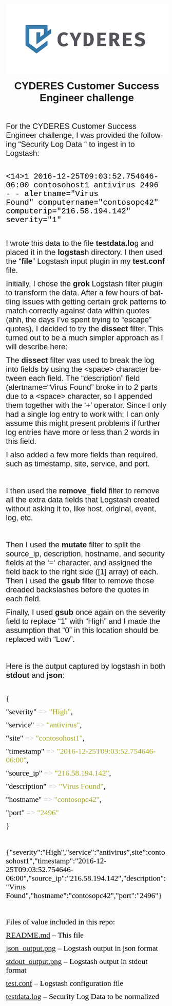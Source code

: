 ![alt text](https://github.com/mmcginnis9272/CYDERES-CS-Skills-Challenge/blob/main/Horizontal-Lockup---Color.png)



   

<head>
<meta http-equiv=Content-Type content="text/html; charset=utf-8">
<meta name=ProgId content=Word.Document>
<meta name=Generator content="Microsoft Word 15">
<meta name=Originator content="Microsoft Word 15">
<link rel=File-List
href="CYDERES%20Customer%20Success%20Engineer%20challenge.fld/filelist.xml">

</head>

<body lang=EN-US style='tab-interval:.5in;word-wrap:break-word'>

<div class=WordSection1>

<p class=MsoNormal align=center style='text-align:center;tab-stops:.5in 1.0in 1.5in 2.0in 2.5in 3.0in 3.5in 4.0in 4.5in 5.0in 5.5in 6.0in;
mso-layout-grid-align:none;text-autospace:none'><b><span style='font-size:24.0pt;
font-family:Helvetica;mso-bidi-font-family:Helvetica'>CYDERES Customer Success
Engineer challenge<o:p></o:p></span></b></p>

<p class=MsoNormal style='tab-stops:.5in 1.0in 1.5in 2.0in 2.5in 3.0in 3.5in 4.0in 4.5in 5.0in 5.5in 6.0in;
mso-layout-grid-align:none;text-autospace:none'><span style='font-size:18.0pt;
font-family:Helvetica;mso-bidi-font-family:Helvetica'><o:p>&nbsp;</o:p></span></p>

<p class=MsoNormal style='tab-stops:.5in 1.0in 1.5in 2.0in 2.5in 3.0in 3.5in 4.0in 4.5in 5.0in 5.5in 6.0in;
mso-layout-grid-align:none;text-autospace:none'><span style='font-size:18.0pt;
font-family:Helvetica;mso-bidi-font-family:Helvetica'>For the CYDERES Customer
Success Engineer challenge, I was provided the following “Security Log Data <span
class=GramE>“ to</span> ingest in to Logstash:</span><span style='font-family:
Helvetica;mso-bidi-font-family:Helvetica'><o:p></o:p></span></p>

<p class=MsoNormal style='tab-stops:.5in 1.0in 1.5in 2.0in 2.5in 3.0in 3.5in 4.0in 4.5in 5.0in 5.5in 6.0in;
mso-layout-grid-align:none;text-autospace:none'><span style='font-family:Helvetica;
mso-bidi-font-family:Helvetica'><o:p>&nbsp;</o:p></span></p>

<p class=MsoNormal style='mso-layout-grid-align:none;text-autospace:none'><span
style='font-size:18.0pt;font-family:"Courier New";color:black'>&lt;14&gt;1
2016-12-25T09:03:52.754646-06:00 contosohost1 antivirus 2496 - -&nbsp;<span
class=SpellE>alertname</span>=&quot;Virus Found&quot;&nbsp;<span class=SpellE>computername</span>=&quot;contosopc42&quot;&nbsp;<span
class=SpellE>computerip</span>=&quot;216.58.194.142&quot;
severity=&quot;1&quot;&nbsp;</span><span style='font-size:14.0pt;font-family:
"Courier New";color:black'><o:p></o:p></span></p>

<p class=MsoNormal style='tab-stops:.5in 1.0in 1.5in 2.0in 2.5in 3.0in 3.5in 4.0in 4.5in 5.0in 5.5in 6.0in;
mso-layout-grid-align:none;text-autospace:none'><span style='font-family:Helvetica;
mso-bidi-font-family:Helvetica;mso-font-kerning:.5pt'><o:p>&nbsp;</o:p></span></p>

<p class=MsoNormal style='tab-stops:.5in 1.0in 1.5in 2.0in 2.5in 3.0in 3.5in 4.0in 4.5in 5.0in 5.5in 6.0in;
mso-layout-grid-align:none;text-autospace:none'><span style='font-size:18.0pt;
font-family:Helvetica;mso-bidi-font-family:Helvetica;mso-font-kerning:.5pt'>I
wrote this data to the file <b>testdata.lo</b>g and placed it in the <span
class=SpellE><b>logstas</b>h</span> directory.<span style='mso-spacerun:yes'> 
</span>I then used the “<b>file</b>” Logstash input plugin in my <span
class=SpellE><b>test.conf</b></span><b> </b>file.<o:p></o:p></span></p>

<p class=MsoNormal style='tab-stops:.5in 1.0in 1.5in 2.0in 2.5in 3.0in 3.5in 4.0in 4.5in 5.0in 5.5in 6.0in;
mso-layout-grid-align:none;text-autospace:none'><span style='font-size:18.0pt;
font-family:Helvetica;mso-bidi-font-family:Helvetica;mso-font-kerning:.5pt'>
Initially, I chose the <b>grok</b> Logstash filter plugin to transform the
data.<span style='mso-spacerun:yes'>  </span>After a few hours of battling issues
with getting certain grok patterns to match correctly against data within quotes (ahh,
the days I’ve spent trying to “escape” quotes), I decided to try the <b>dissect</b>
filter. This turned out to be a much simpler approach as I will describe here:<o:p></o:p></span></p>

<p class=MsoNormal style='tab-stops:.5in 1.0in 1.5in 2.0in 2.5in 3.0in 3.5in 4.0in 4.5in 5.0in 5.5in 6.0in;
mso-layout-grid-align:none;text-autospace:none'><span style='font-size:18.0pt;
font-family:Helvetica;mso-bidi-font-family:Helvetica;mso-font-kerning:.5pt'>The
<span class=GramE><b>dissect</b><span style='mso-spacerun:yes'>  </span>filter</span>
was used to break the log into fields by using the &lt;space&gt; character
between each field.<span style='mso-spacerun:yes'>  </span>The “description”
field (<span class=SpellE>alertname</span><span class=GramE>=“</span>Virus
Found” broke in to 2 parts due to a &lt;space&gt; character, so I appended
them together with the ‘+’ operator.<span style='mso-spacerun:yes'> 
</span>Since I only had a single log entry to work with; I can only assume this
might present problems if further log entries have more or less than 2 words
in this field.<o:p></o:p></span></p>

<p class=MsoNormal style='tab-stops:.5in 1.0in 1.5in 2.0in 2.5in 3.0in 3.5in 4.0in 4.5in 5.0in 5.5in 6.0in;
mso-layout-grid-align:none;text-autospace:none'><span style='font-size:18.0pt;
font-family:Helvetica;mso-bidi-font-family:Helvetica;mso-font-kerning:.5pt'>I
also added a few more fields than required, such as timestamp, site, service,
and port.<o:p></o:p></span></p>

<p class=MsoNormal style='tab-stops:.5in 1.0in 1.5in 2.0in 2.5in 3.0in 3.5in 4.0in 4.5in 5.0in 5.5in 6.0in;
mso-layout-grid-align:none;text-autospace:none'><span style='font-size:18.0pt;
font-family:Helvetica;mso-bidi-font-family:Helvetica;mso-font-kerning:.5pt'><o:p>&nbsp;</o:p></span></p>

<p class=MsoNormal style='tab-stops:.5in 1.0in 1.5in 2.0in 2.5in 3.0in 3.5in 4.0in 4.5in 5.0in 5.5in 6.0in;
mso-layout-grid-align:none;text-autospace:none'><span style='font-size:18.0pt;
font-family:Helvetica;mso-bidi-font-family:Helvetica;mso-font-kerning:.5pt'>I
then used the <span class=SpellE><b>remove_field</b></span> filter to remove
all the extra data fields that Logstash created without asking it to, like
host, original, event, log, etc.<o:p></o:p></span></p>

<p class=MsoNormal style='tab-stops:.5in 1.0in 1.5in 2.0in 2.5in 3.0in 3.5in 4.0in 4.5in 5.0in 5.5in 6.0in;
mso-layout-grid-align:none;text-autospace:none'><span style='font-size:18.0pt;
font-family:Helvetica;mso-bidi-font-family:Helvetica;mso-font-kerning:.5pt'><o:p>&nbsp;</o:p></span></p>

<p class=MsoNormal style='tab-stops:.5in 1.0in 1.5in 2.0in 2.5in 3.0in 3.5in 4.0in 4.5in 5.0in 5.5in 6.0in;
mso-layout-grid-align:none;text-autospace:none'><span style='font-size:18.0pt;
font-family:Helvetica;mso-bidi-font-family:Helvetica;mso-font-kerning:.5pt'>Then
I used the <b>mutate</b> filter to split the <span class=SpellE>source_ip</span>,
description, hostname, and security fields at the ‘<span class=GramE>=‘
character</span>, and assigned the field back to the right side ([1] array) of
each. Then I used the <span class=SpellE><b>gsub</b></span> filter to remove
those dreaded backslashes before the quotes in each field.<o:p></o:p></span></p>

<p class=MsoNormal style='tab-stops:.5in 1.0in 1.5in 2.0in 2.5in 3.0in 3.5in 4.0in 4.5in 5.0in 5.5in 6.0in;
mso-layout-grid-align:none;text-autospace:none'><span style='font-size:18.0pt;
font-family:Helvetica;mso-bidi-font-family:Helvetica;mso-font-kerning:.5pt'>Finally,
I used <span class=SpellE><b>gsub</b></span> once again on the severity field
to replace “1” with “High” and I <span class=GramE>made the assumption</span>
that “0” in this location should be replaced with “Low”.<o:p></o:p></span></p>

<p class=MsoNormal style='tab-stops:.5in 1.0in 1.5in 2.0in 2.5in 3.0in 3.5in 4.0in 4.5in 5.0in 5.5in 6.0in;
mso-layout-grid-align:none;text-autospace:none'><span style='font-size:18.0pt;
font-family:Helvetica;mso-bidi-font-family:Helvetica;mso-font-kerning:.5pt'><o:p>&nbsp;</o:p></span></p>

<p class=MsoNormal style='tab-stops:.5in 1.0in 1.5in 2.0in 2.5in 3.0in 3.5in 4.0in 4.5in 5.0in 5.5in 6.0in;
mso-layout-grid-align:none;text-autospace:none'><span style='font-size:18.0pt;
font-family:Helvetica;mso-bidi-font-family:Helvetica;mso-font-kerning:.5pt'>Here
is the output captured by <span class=SpellE>logstash</span> in both <span
class=SpellE><b>stdout</b></span> and <span class=SpellE><b>json</b></span>:</span><span
style='font-family:Helvetica;mso-bidi-font-family:Helvetica;mso-font-kerning:
.5pt'><o:p></o:p></span></p>

<p class=MsoNormal style='tab-stops:.5in 1.0in 1.5in 2.0in 2.5in 3.0in 3.5in 4.0in 4.5in 5.0in 5.5in 6.0in;
mso-layout-grid-align:none;text-autospace:none'><span style='font-family:Helvetica;
mso-bidi-font-family:Helvetica;mso-font-kerning:.5pt'><o:p>&nbsp;</o:p></span></p>

<p class=MsoNormal style='tab-stops:28.0pt 56.0pt 84.0pt 112.0pt 140.0pt 168.0pt 196.0pt 224.0pt 3.5in 280.0pt 308.0pt 336.0pt;
mso-layout-grid-align:none;text-autospace:none'><span style='font-size:18.0pt;
font-family:Menlo;color:black;mso-font-kerning:.5pt'>{<o:p></o:p></span></p>

<p class=MsoNormal style='tab-stops:28.0pt 56.0pt 84.0pt 112.0pt 140.0pt 168.0pt 196.0pt 224.0pt 3.5in 280.0pt 308.0pt 336.0pt;
mso-layout-grid-align:none;text-autospace:none'><span style='font-size:18.0pt;
font-family:Menlo;color:black;mso-font-kerning:.5pt'><span
style='mso-spacerun:yes'>       </span>&quot;severity&quot;</span><span
style='font-size:18.0pt;font-family:Menlo;color:#C7C7C7;mso-font-kerning:.5pt'>
=&gt; </span><span style='font-size:18.0pt;font-family:Menlo;color:#AAAB25;
mso-font-kerning:.5pt'>&quot;High&quot;</span><span style='font-size:18.0pt;
font-family:Menlo;color:black;mso-font-kerning:.5pt'>,<o:p></o:p></span></p>

<p class=MsoNormal style='tab-stops:28.0pt 56.0pt 84.0pt 112.0pt 140.0pt 168.0pt 196.0pt 224.0pt 3.5in 280.0pt 308.0pt 336.0pt;
mso-layout-grid-align:none;text-autospace:none'><span style='font-size:18.0pt;
font-family:Menlo;color:black;mso-font-kerning:.5pt'><span
style='mso-spacerun:yes'>        </span>&quot;service&quot;</span><span
style='font-size:18.0pt;font-family:Menlo;color:#C7C7C7;mso-font-kerning:.5pt'>
=&gt; </span><span style='font-size:18.0pt;font-family:Menlo;color:#AAAB25;
mso-font-kerning:.5pt'>&quot;antivirus&quot;</span><span style='font-size:18.0pt;
font-family:Menlo;color:black;mso-font-kerning:.5pt'>,<o:p></o:p></span></p>

<p class=MsoNormal style='tab-stops:28.0pt 56.0pt 84.0pt 112.0pt 140.0pt 168.0pt 196.0pt 224.0pt 3.5in 280.0pt 308.0pt 336.0pt;
mso-layout-grid-align:none;text-autospace:none'><span style='font-size:18.0pt;
font-family:Menlo;color:black;mso-font-kerning:.5pt'><span
style='mso-spacerun:yes'>           </span>“site&quot;</span><span
style='font-size:18.0pt;font-family:Menlo;color:#C7C7C7;mso-font-kerning:.5pt'>
=&gt; </span><span style='font-size:18.0pt;font-family:Menlo;color:#AAAB25;
mso-font-kerning:.5pt'>&quot;contosohost1&quot;</span><span style='font-size:
18.0pt;font-family:Menlo;color:black;mso-font-kerning:.5pt'>,<o:p></o:p></span></p>

<p class=MsoNormal style='tab-stops:28.0pt 56.0pt 84.0pt 112.0pt 140.0pt 168.0pt 196.0pt 224.0pt 3.5in 280.0pt 308.0pt 336.0pt;
mso-layout-grid-align:none;text-autospace:none'><span style='font-size:18.0pt;
font-family:Menlo;color:black;mso-font-kerning:.5pt'><span
style='mso-spacerun:yes'>      </span>&quot;timestamp&quot;</span><span
style='font-size:18.0pt;font-family:Menlo;color:#C7C7C7;mso-font-kerning:.5pt'>
=&gt; </span><span style='font-size:18.0pt;font-family:Menlo;color:#AAAB25;
mso-font-kerning:.5pt'>&quot;2016-12-25T09:03:52.754646-06:00&quot;</span><span
style='font-size:18.0pt;font-family:Menlo;color:black;mso-font-kerning:.5pt'>,<o:p></o:p></span></p>

<p class=MsoNormal style='tab-stops:28.0pt 56.0pt 84.0pt 112.0pt 140.0pt 168.0pt 196.0pt 224.0pt 3.5in 280.0pt 308.0pt 336.0pt;
mso-layout-grid-align:none;text-autospace:none'><span style='font-size:18.0pt;
font-family:Menlo;color:black;mso-font-kerning:.5pt'><span
style='mso-spacerun:yes'>      </span>&quot;<span class=SpellE><span
class=GramE>source</span>_ip</span>&quot;</span><span style='font-size:18.0pt;
font-family:Menlo;color:#C7C7C7;mso-font-kerning:.5pt'> =&gt; </span><span
style='font-size:18.0pt;font-family:Menlo;color:#AAAB25;mso-font-kerning:.5pt'>&quot;216.58.194.142&quot;</span><span
style='font-size:18.0pt;font-family:Menlo;color:black;mso-font-kerning:.5pt'>,<o:p></o:p></span></p>

<p class=MsoNormal style='tab-stops:28.0pt 56.0pt 84.0pt 112.0pt 140.0pt 168.0pt 196.0pt 224.0pt 3.5in 280.0pt 308.0pt 336.0pt;
mso-layout-grid-align:none;text-autospace:none'><span style='font-size:18.0pt;
font-family:Menlo;color:black;mso-font-kerning:.5pt'><span
style='mso-spacerun:yes'>    </span>&quot;description&quot;</span><span
style='font-size:18.0pt;font-family:Menlo;color:#C7C7C7;mso-font-kerning:.5pt'>
=&gt; </span><span style='font-size:18.0pt;font-family:Menlo;color:#AAAB25;
mso-font-kerning:.5pt'>&quot;Virus Found&quot;</span><span style='font-size:
18.0pt;font-family:Menlo;color:black;mso-font-kerning:.5pt'>,<o:p></o:p></span></p>

<p class=MsoNormal style='tab-stops:28.0pt 56.0pt 84.0pt 112.0pt 140.0pt 168.0pt 196.0pt 224.0pt 3.5in 280.0pt 308.0pt 336.0pt;
mso-layout-grid-align:none;text-autospace:none'><span style='font-size:18.0pt;
font-family:Menlo;color:black;mso-font-kerning:.5pt'><span
style='mso-spacerun:yes'>       </span>&quot;hostname&quot;</span><span
style='font-size:18.0pt;font-family:Menlo;color:#C7C7C7;mso-font-kerning:.5pt'>
=&gt; </span><span style='font-size:18.0pt;font-family:Menlo;color:#AAAB25;
mso-font-kerning:.5pt'>&quot;contosopc42&quot;</span><span style='font-size:
18.0pt;font-family:Menlo;color:black;mso-font-kerning:.5pt'>,<o:p></o:p></span></p>

<p class=MsoNormal style='tab-stops:28.0pt 56.0pt 84.0pt 112.0pt 140.0pt 168.0pt 196.0pt 224.0pt 3.5in 280.0pt 308.0pt 336.0pt;
mso-layout-grid-align:none;text-autospace:none'><span style='font-size:18.0pt;
font-family:Menlo;color:black;mso-font-kerning:.5pt'><span
style='mso-spacerun:yes'>           </span>&quot;port&quot;</span><span
style='font-size:18.0pt;font-family:Menlo;color:#C7C7C7;mso-font-kerning:.5pt'>
=&gt; </span><span style='font-size:18.0pt;font-family:Menlo;color:#AAAB25;
mso-font-kerning:.5pt'>&quot;2496&quot;</span><span style='font-size:18.0pt;
font-family:Menlo;color:black;mso-font-kerning:.5pt'><o:p></o:p></span></p>

<p class=MsoNormal style='tab-stops:28.0pt 56.0pt 84.0pt 112.0pt 140.0pt 168.0pt 196.0pt 224.0pt 3.5in 280.0pt 308.0pt 336.0pt;
mso-layout-grid-align:none;text-autospace:none'><span style='font-size:18.0pt;
font-family:Menlo;color:black;mso-font-kerning:.5pt'>}<o:p></o:p></span></p>

<p class=MsoNormal style='tab-stops:28.0pt 56.0pt 84.0pt 112.0pt 140.0pt 168.0pt 196.0pt 224.0pt 3.5in 280.0pt 308.0pt 336.0pt;
mso-layout-grid-align:none;text-autospace:none'><span style='font-size:18.0pt;
font-family:Menlo;color:black;mso-font-kerning:.5pt'><o:p>&nbsp;</o:p></span></p>

<p class=MsoNormal style='tab-stops:28.0pt 56.0pt 84.0pt 112.0pt 140.0pt 168.0pt 196.0pt 224.0pt 3.5in 280.0pt 308.0pt 336.0pt;
mso-layout-grid-align:none;text-autospace:none'><span style='font-size:18.0pt;
font-family:Menlo;color:black;mso-font-kerning:.5pt'>{&quot;severity&quot;:&quot;High&quot;,&quot;service&quot;:&quot;antivirus<span
class=GramE>”,site</span>”:contosohost1&quot;,&quot;timestamp&quot;:&quot;2016-12-25T09:03:52.754646-06:00&quot;,&quot;source_ip&quot;:&quot;216.58.194.142&quot;,&quot;description&quot;:&quot;Virus
Found&quot;,&quot;hostname&quot;:&quot;contosopc42&quot;,&quot;port&quot;:&quot;2496&quot;}</span><span
style='font-family:Helvetica;mso-bidi-font-family:Helvetica;mso-font-kerning:
.5pt'><o:p></o:p></span></p>

   <p class=MsoNormal style='tab-stops:28.0pt 56.0pt 84.0pt 112.0pt 140.0pt 168.0pt 196.0pt 224.0pt 3.5in 280.0pt 308.0pt 336.0pt;
mso-layout-grid-align:none;text-autospace:none'><span style='font-size:18.0pt;
font-family:Menlo;color:black;mso-font-kerning:.5pt'><o:p>&nbsp;</o:p></span></p>

<p class=MsoNormal style='tab-stops:28.0pt 56.0pt 84.0pt 112.0pt 140.0pt 168.0pt 196.0pt 224.0pt 3.5in 280.0pt 308.0pt 336.0pt;
mso-layout-grid-align:none;text-autospace:none'><span style='font-size:18.0pt;
font-family:Menlo;color:black;mso-font-kerning:.5pt'>Files of value included in this
repo:<o:p></o:p></span></p>

<p class=MsoNormal style='tab-stops:28.0pt 56.0pt 84.0pt 112.0pt 140.0pt 168.0pt 196.0pt 224.0pt 3.5in 280.0pt 308.0pt 336.0pt;
mso-layout-grid-align:none;text-autospace:none'><span style='font-size:18.0pt;
font-family:Menlo;color:black;mso-font-kerning:.5pt'><a
href="https://github.com/mmcginnis9272/CYDERES-CS-Skills-Challenge/blob/main/README.md">README.md</a>
– This file<o:p></o:p></span></p>

<p class=MsoNormal style='tab-stops:28.0pt 56.0pt 84.0pt 112.0pt 140.0pt 168.0pt 196.0pt 224.0pt 3.5in 280.0pt 308.0pt 336.0pt;
mso-layout-grid-align:none;text-autospace:none'><span style='font-size:18.0pt;
font-family:Menlo;color:black;mso-font-kerning:.5pt'><a
href="https://github.com/mmcginnis9272/CYDERES-CS-Skills-Challenge/blob/main/json_output.png">json_output.png</a>
– <span class=SpellE>Logstash</span> output in <span class=SpellE>json</span>
format<o:p></o:p></span></p>

<p class=MsoNormal style='tab-stops:28.0pt 56.0pt 84.0pt 112.0pt 140.0pt 168.0pt 196.0pt 224.0pt 3.5in 280.0pt 308.0pt 336.0pt;
mso-layout-grid-align:none;text-autospace:none'><span style='font-size:18.0pt;
font-family:Menlo;color:black;mso-font-kerning:.5pt'><a
href="https://github.com/mmcginnis9272/CYDERES-CS-Skills-Challenge/blob/main/stdout_output.png">stdout_output.png</a>
– Logstash output in <span class=SpellE>stdout</span> format <o:p></o:p></span></p>

<p class=MsoNormal style='tab-stops:28.0pt 56.0pt 84.0pt 112.0pt 140.0pt 168.0pt 196.0pt 224.0pt 3.5in 280.0pt 308.0pt 336.0pt;
mso-layout-grid-align:none;text-autospace:none'><span style='font-size:18.0pt;
font-family:Menlo;color:black;mso-font-kerning:.5pt'><a
href="https://github.com/mmcginnis9272/CYDERES-CS-Skills-Challenge/blob/main/test.conf"><span
class=SpellE>test.conf</span></a> – Logstash configuration file<o:p></o:p></span></p>

<p class=MsoNormal style='tab-stops:28.0pt 56.0pt 84.0pt 112.0pt 140.0pt 168.0pt 196.0pt 224.0pt 3.5in 280.0pt 308.0pt 336.0pt;
mso-layout-grid-align:none;text-autospace:none'><span style='font-size:18.0pt;
font-family:Menlo;color:black;mso-font-kerning:.5pt'><a
href="https://github.com/mmcginnis9272/CYDERES-CS-Skills-Challenge/blob/main/testdata.log">testdata.log</a>
– Security Log Data to be normalized<o:p></o:p></span></p>

<p class=MsoNormal style='tab-stops:28.0pt 56.0pt 84.0pt 112.0pt 140.0pt 168.0pt 196.0pt 224.0pt 3.5in 280.0pt 308.0pt 336.0pt;
mso-layout-grid-align:none;text-autospace:none'><span style='font-size:18.0pt;
font-family:Menlo;color:black;mso-font-kerning:.5pt'><o:p>&nbsp;</o:p></span></p>

<p class=MsoNormal style='tab-stops:28.0pt 56.0pt 84.0pt 112.0pt 140.0pt 168.0pt 196.0pt 224.0pt 3.5in 280.0pt 308.0pt 336.0pt;
mso-layout-grid-align:none;text-autospace:none'><span style='font-size:18.0pt;
font-family:Menlo;color:black;mso-font-kerning:.5pt'><o:p>&nbsp;</o:p></span></p>

<p class=MsoNormal style='tab-stops:28.0pt 56.0pt 84.0pt 112.0pt 140.0pt 168.0pt 196.0pt 224.0pt 3.5in 280.0pt 308.0pt 336.0pt;
mso-layout-grid-align:none;text-autospace:none'><span style='font-family:Helvetica;
mso-bidi-font-family:Helvetica;mso-font-kerning:.5pt'><o:p>&nbsp;</o:p></span></p>

<p class=MsoNormal><o:p>&nbsp;</o:p></p>


</div>

</body>

</html>
